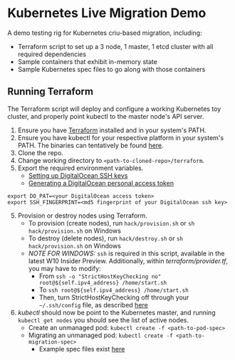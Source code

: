 # Kubernetes Live Migration Demo
A demo testing rig for Kubernetes criu-based migration, including:
* Terraform script to set up a 3 node, 1 master, 1 etcd cluster with all
required dependencies
* Sample containers that exhibit in-memory state
* Sample Kubernetes spec files to go along with those containers

## Running Terraform
The Terraform script will deploy and configure a working Kubernetes toy cluster,
and properly point kubectl to the master node's API server.

1. Ensure you have [Terraform](https://www.terraform.io/downloads.html) installed
and in your system's PATH.
2. Ensure you have kubectl for your respective platform in your system's PATH.
The binaries can tentatively be found [here](terraform/bin/k8s/kubectl).
2. Clone the repo.
3. Change working directory to `<path-to-cloned-repo>/terraform`.
4. Export the required environment variables.
	* [Setting up DigitalOcean SSH keys](https://www.digitalocean.com/community/tutorials/how-to-use-ssh-keys-with-digitalocean-droplets)
	* [Generating a DigitalOcean personal access token](https://www.digitalocean.com/community/tutorials/how-to-use-the-digitalocean-api-v2)
  ```shell
  export DO_PAT=<your DigitalOcean access token>
  export SSH_FINGERPRINT=<md5 fingerprint of your DigitalOcean ssh key>
  ```
5. Provision or destroy nodes using Terraform.
	* To provision (create nodes), run `hack/provision.sh` or `sh hack/provision.sh` on Windows
	* To destroy (delete nodes), run `hack/destroy.sh` or `sh hack/provision.sh` on Windows
	* *NOTE FOR WINDOWS:* `ssh` is required in this script, available in the latest W10 Insider Preview.
	Additionally, within *terraform/provider.tf*, you may have to modify:
		* From `ssh -o "StrictHostKeyChecking no" root@${self.ipv4_address} /home/start.sh`
		* To `ssh root@${self.ipv4_address} /home/start.sh`
		* Then, turn StrictHostKeyChecking off through your `~/.ssh/config` file, as described [here](http://askubuntu.com/questions/87449/how-to-disable-strict-host-key-checking-in-ssh/385187)
6. *kubectl* should now be point to the Kubernetes master, and running `kubectl get nodes` you should
see the list of active nodes.
	* Create an unmanaged pod:
	`kubectl create -f <path-to-pod-spec>`
	* Migrating an unmanaged pod:
	`kubectl create -f <path-to-migration-spec>`
		* Example spec files exist [here](specs)
